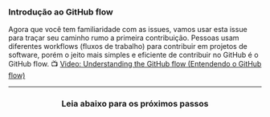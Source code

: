 ### Introdução ao GitHub flow

Agora que você tem familiaridade com as issues, vamos usar esta issue para traçar seu caminho rumo a primeira contribuição.
Pessoas usam diferentes workflows (fluxos de trabalho) para contribuir em projetos de software, porém o jeito mais simples e eficiente de contribuir no GitHub é o GitHub flow.
:tv: [Video: Understanding the GitHub flow (Entendendo o GitHub flow)](https://www.youtube.com/watch?v=PBI2Rz-ZOxU)

<hr>
<h3 align="center">Leia abaixo para os próximos passos</h3>
